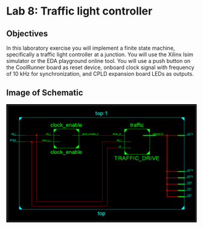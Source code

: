 # Lab 8: Traffic light controller
## Objectives
In this laboratory exercise you will implement a finite state machine, specifically a traffic light controller at a junction. You will use the Xilinx Isim simulator or the EDA playground online tool. You will use a push button on the CoolRunner board as reset device, onboard clock signal with frequency of 10 kHz for synchronization, and CPLD expansion board LEDs as outputs.
## Image of Schematic
![Image of Schematic](https://github.com/MariferHQ95/Digital-Electronics-1/blob/master/Images/PureTRaffic.png)

